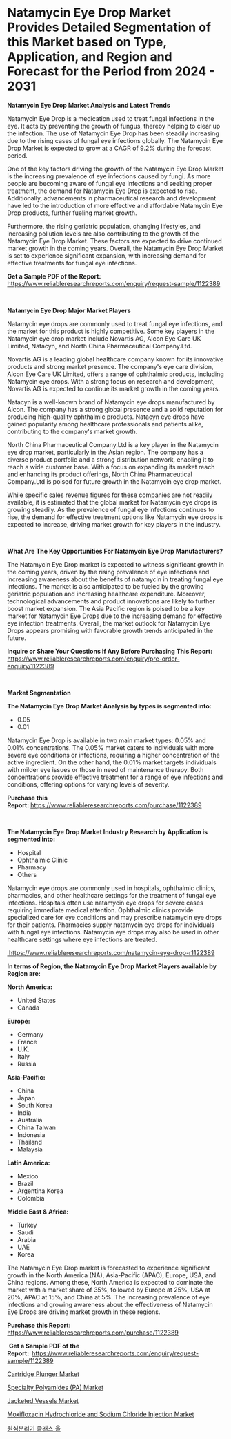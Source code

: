 <p><h1>Natamycin Eye Drop Market Provides Detailed Segmentation of this Market based on Type, Application, and Region and Forecast for the Period from 2024 - 2031</h1></p><p><strong>Natamycin Eye Drop Market Analysis and Latest Trends</strong></p>
<p><p>Natamycin Eye Drop is a medication used to treat fungal infections in the eye. It acts by preventing the growth of fungus, thereby helping to clear up the infection. The use of Natamycin Eye Drop has been steadily increasing due to the rising cases of fungal eye infections globally. The Natamycin Eye Drop Market is expected to grow at a CAGR of 9.2% during the forecast period.</p><p>One of the key factors driving the growth of the Natamycin Eye Drop Market is the increasing prevalence of eye infections caused by fungi. As more people are becoming aware of fungal eye infections and seeking proper treatment, the demand for Natamycin Eye Drop is expected to rise. Additionally, advancements in pharmaceutical research and development have led to the introduction of more effective and affordable Natamycin Eye Drop products, further fueling market growth.</p><p>Furthermore, the rising geriatric population, changing lifestyles, and increasing pollution levels are also contributing to the growth of the Natamycin Eye Drop Market. These factors are expected to drive continued market growth in the coming years. Overall, the Natamycin Eye Drop Market is set to experience significant expansion, with increasing demand for effective treatments for fungal eye infections.</p></p>
<p><strong>Get a Sample PDF of the Report:&nbsp;</strong> <a href="https://www.reliableresearchreports.com/enquiry/request-sample/1122389">https://www.reliableresearchreports.com/enquiry/request-sample/1122389</a></p>
<p>&nbsp;</p>
<p><strong>Natamycin Eye Drop Major Market Players</strong></p>
<p><p>Natamycin eye drops are commonly used to treat fungal eye infections, and the market for this product is highly competitive. Some key players in the Natamycin eye drop market include Novartis AG, Alcon Eye Care UK Limited, Natacyn, and North China Pharmaceutical Company.Ltd.</p><p>Novartis AG is a leading global healthcare company known for its innovative products and strong market presence. The company's eye care division, Alcon Eye Care UK Limited, offers a range of ophthalmic products, including Natamycin eye drops. With a strong focus on research and development, Novartis AG is expected to continue its market growth in the coming years.</p><p>Natacyn is a well-known brand of Natamycin eye drops manufactured by Alcon. The company has a strong global presence and a solid reputation for producing high-quality ophthalmic products. Natacyn eye drops have gained popularity among healthcare professionals and patients alike, contributing to the company's market growth.</p><p>North China Pharmaceutical Company.Ltd is a key player in the Natamycin eye drop market, particularly in the Asian region. The company has a diverse product portfolio and a strong distribution network, enabling it to reach a wide customer base. With a focus on expanding its market reach and enhancing its product offerings, North China Pharmaceutical Company.Ltd is poised for future growth in the Natamycin eye drop market.</p><p>While specific sales revenue figures for these companies are not readily available, it is estimated that the global market for Natamycin eye drops is growing steadily. As the prevalence of fungal eye infections continues to rise, the demand for effective treatment options like Natamycin eye drops is expected to increase, driving market growth for key players in the industry.</p></p>
<p>&nbsp;</p>
<p><strong>What Are The Key Opportunities For Natamycin Eye Drop Manufacturers?</strong></p>
<p><p>The Natamycin Eye Drop market is expected to witness significant growth in the coming years, driven by the rising prevalence of eye infections and increasing awareness about the benefits of natamycin in treating fungal eye infections. The market is also anticipated to be fueled by the growing geriatric population and increasing healthcare expenditure. Moreover, technological advancements and product innovations are likely to further boost market expansion. The Asia Pacific region is poised to be a key market for Natamycin Eye Drops due to the increasing demand for effective eye infection treatments. Overall, the market outlook for Natamycin Eye Drops appears promising with favorable growth trends anticipated in the future.</p></p>
<p><strong>Inquire or Share Your Questions If Any Before Purchasing This Report:</strong> <a href="https://www.reliableresearchreports.com/enquiry/pre-order-enquiry/1122389">https://www.reliableresearchreports.com/enquiry/pre-order-enquiry/1122389</a></p>
<p>&nbsp;</p>
<p><strong>Market Segmentation</strong></p>
<p><strong>The Natamycin Eye Drop Market Analysis by types is segmented into:</strong></p>
<p><ul><li>0.05</li><li>0.01</li></ul></p>
<p><p>Natamycin Eye Drop is available in two main market types: 0.05% and 0.01% concentrations. The 0.05% market caters to individuals with more severe eye conditions or infections, requiring a higher concentration of the active ingredient. On the other hand, the 0.01% market targets individuals with milder eye issues or those in need of maintenance therapy. Both concentrations provide effective treatment for a range of eye infections and conditions, offering options for varying levels of severity.</p></p>
<p><strong>Purchase this Report:&nbsp;</strong><a href="https://www.reliableresearchreports.com/purchase/1122389">https://www.reliableresearchreports.com/purchase/1122389</a></p>
<p>&nbsp;</p>
<p><strong>The Natamycin Eye Drop Market Industry Research by Application is segmented into:</strong></p>
<p><ul><li>Hospital</li><li>Ophthalmic Clinic</li><li>Pharmacy</li><li>Others</li></ul></p>
<p><p>Natamycin eye drops are commonly used in hospitals, ophthalmic clinics, pharmacies, and other healthcare settings for the treatment of fungal eye infections. Hospitals often use natamycin eye drops for severe cases requiring immediate medical attention. Ophthalmic clinics provide specialized care for eye conditions and may prescribe natamycin eye drops for their patients. Pharmacies supply natamycin eye drops for individuals with fungal eye infections. Natamycin eye drops may also be used in other healthcare settings where eye infections are treated.</p></p>
<p><a href="https://www.reliableresearchreports.com/natamycin-eye-drop-r1122389">&nbsp;https://www.reliableresearchreports.com/natamycin-eye-drop-r1122389</a></p>
<p><strong>In terms of Region, the Natamycin Eye Drop Market Players available by Region are:</strong></p>
<p>
    <p> <strong> North America: </strong>
        <ul>
            <li>United States</li>
            <li>Canada</li>
        </ul>
        </p> 
    <p> <strong> Europe: </strong>
        <ul>
            <li>Germany</li>
            <li>France</li>
            <li>U.K.</li>
            <li>Italy</li>
            <li>Russia</li>
        </ul>
        </p> 
    <p> <strong> Asia-Pacific: </strong>
        <ul>
            <li>China</li>
            <li>Japan</li>
            <li>South Korea</li>
            <li>India</li>
            <li>Australia</li>
            <li>China Taiwan</li>
            <li>Indonesia</li>
            <li>Thailand</li>
            <li>Malaysia</li>
        </ul>
        </p> 
    <p> <strong> Latin America: </strong>
        <ul>
            <li>Mexico</li>
            <li>Brazil</li>
            <li>Argentina Korea</li>
            <li>Colombia</li>
        </ul>
        </p> 
    <p> <strong> Middle East & Africa: </strong>
        <ul>
            <li>Turkey</li>
            <li>Saudi</li>
            <li>Arabia</li>
            <li>UAE</li>
            <li>Korea</li>
        </ul>
    </p>
    </p>
<p><p>The Natamycin Eye Drop market is forecasted to experience significant growth in the North America (NA), Asia-Pacific (APAC), Europe, USA, and China regions. Among these, North America is expected to dominate the market with a market share of 35%, followed by Europe at 25%, USA at 20%, APAC at 15%, and China at 5%. The increasing prevalence of eye infections and growing awareness about the effectiveness of Natamycin Eye Drops are driving market growth in these regions.</p></p>
<p><strong>Purchase this Report: </strong><a href="https://www.reliableresearchreports.com/purchase/1122389">https://www.reliableresearchreports.com/purchase/1122389</a></p>
<p>&nbsp;<strong>Get a Sample PDF of the Report:&nbsp;&nbsp;</strong><a href="https://www.reliableresearchreports.com/enquiry/request-sample/1122389">https://www.reliableresearchreports.com/enquiry/request-sample/1122389</a></p>
<p><strong></strong></p>
<p><p><a href="https://github.com/jsmusil/Market-Research-Report-List-3/blob/main/cartridge-plunger-market.md">Cartridge Plunger Market</a></p><p><a href="https://issuu.com/reportprime-2/docs/specialty-polyamides-pa-market-size-2030.pptx">Specialty Polyamides (PA) Market</a></p><p><a href="https://www.linkedin.com/pulse/jacketed-vesselsnbspmarket-focuses-market-share-size-projected-ttwxe">Jacketed Vessels Market</a></p><p><a href="https://github.com/yemakinde/Market-Research-Report-List-2/blob/main/moxifloxacin-hydrochloride-and-sodium-chloride-injection-market.md">Moxifloxacin Hydrochloride and Sodium Chloride Injection Market</a></p><p><a href="https://github.com/TitusBoyer1/Market-Research-Report-List-1/blob/main/311262756989.md">원심분리기 글래스 울</a></p></p>
